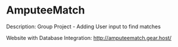 # AmputeeMatch

Description:
Group Project - Adding User input to find matches

Website with Database Integration:
http://amputeematch.gear.host/

